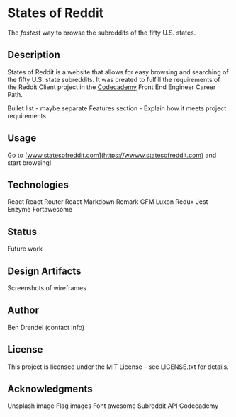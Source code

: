 # States of Reddit
The *fastest* way to browse the subreddits of the fifty U.S. states.

## Description
States of Reddit is a website that allows for easy browsing and searching of the fifty U.S. state subreddits.  It was created to fulfill the requirements of the Reddit Client project in the [Codecademy](https://www.codecademy.com) Front End Engineer Career Path.

Bullet list - maybe separate Features section - Explain how it meets project requirements

## Usage
Go to [www.statesofreddit.com](https://wwww.statesofreddit.com) and start browsing!

## Technologies
React
React Router
React Markdown
Remark GFM
Luxon
Redux
Jest
Enzyme
Fortawesome

## Status
Future work

## Design Artifacts
Screenshots of wireframes

## Author
Ben Drendel (contact info)

## License
This project is licensed under the MIT License - see LICENSE.txt for details.

## Acknowledgments
Unsplash image
Flag images
Font awesome
Subreddit API
Codecademy
